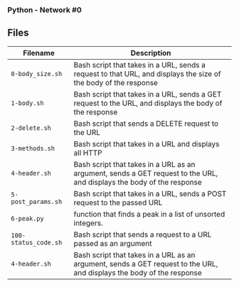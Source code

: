 ### 
### Python - Network #0
###

## Files
| Filename | Description |
| -------- | ----------- |
| `0-body_size.sh` | Bash script that takes in a URL, sends a request to that URL, and displays the size of the body of the response |
| `1-body.sh` |  Bash script that takes in a URL, sends a GET request to the URL, and displays the body of the response|
| `2-delete.sh` |  Bash script that sends a DELETE request to the URL|
| `3-methods.sh` |  Bash script that takes in a URL and displays all HTTP |
| `4-header.sh` |  Bash script that takes in a URL as an argument, sends a GET request to the URL, and displays the body of the response|
| `5-post_params.sh` |  Bash script that takes in a URL, sends a POST request to the passed URL|
| `6-peak.py` |  function that finds a peak in a list of unsorted integers.|
| `100-status_code.sh` | Bash script that sends a request to a URL passed as an argument|
| `4-header.sh` |  Bash script that takes in a URL as an argument, sends a GET request to the URL, and displays the body of the response|
